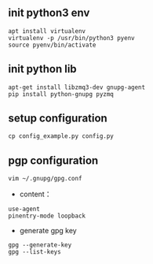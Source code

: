 ## init python3 env
```
apt install virtualenv
virtualenv -p /usr/bin/python3 pyenv
source pyenv/bin/activate
```

## init python lib
```
apt-get install libzmq3-dev gnupg-agent
pip install python-gnupg pyzmq
```

## setup configuration
```
cp config_example.py config.py
```

## pgp configuration
```
vim ~/.gnupg/gpg.conf
```
- content：
```
use-agent
pinentry-mode loopback
```

- generate gpg key
```
gpg --generate-key
gpg --list-keys
```
